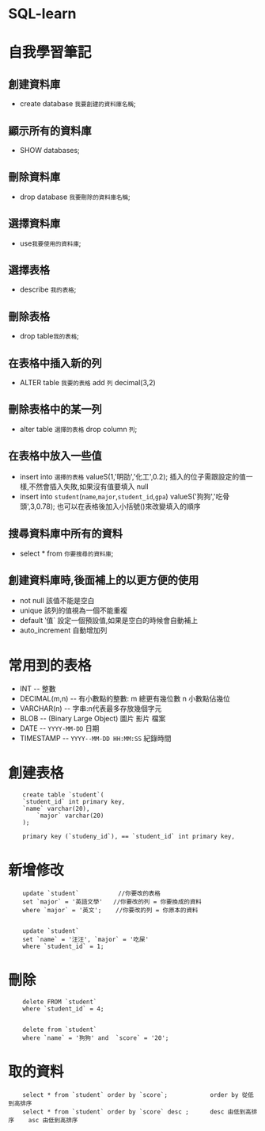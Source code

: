 # SQL-learn


自我學習筆記
==




創建資料庫 
--
* create database `我要創建的資料庫名稱`;<br>  

顯示所有的資料庫 
--
* SHOW databases;<br>  

刪除資料庫 
--
* drop database `我要刪除的資料庫名稱`;<br>  

選擇資料庫
--
* use`我要使用的資料庫`;<br> 

選擇表格 
--
* describe `我的表格`; <br>  

刪除表格
--
* drop table`我的表格`;<br>  

在表格中插入新的列
--
* ALTER table `我要的表格` add `列` decimal(3,2)<br>

刪除表格中的某一列
--
* alter table `選擇的表格` drop column `列`;<br>

在表格中放入一些值
--
* insert into `選擇的表格` valueS(1,'明劭','化工',0.2); 插入的位子需跟設定的值一樣,不然會插入失敗,如果沒有值要填入 null<br>
* insert into `student`(`name`,`major`,`student_id`,`gpa`) valueS('狗狗','吃骨頭',3,0.78);   也可以在表格後加入小括號()來改變填入的順序<br>

搜尋資料庫中所有的資料
--
* select * from `你要搜尋的資料庫`;

創建資料庫時,後面補上的以更方便的使用
--
*  not  null       該值不能是空白
*  unique          該列的值視為一個不能重複
*  default ‵值`     設定一個預設值,如果是空白的時候會自動補上
*  auto_increment  自動增加列


常用到的表格
=
* INT              -- 整數
* DECIMAL(m,n)     -- 有小數點的整數: m 總更有幾位數  n 小數點佔幾位
* VARCHAR(n)	     -- 字串:n代表最多存放幾個字元
* BLOB			 -- (Binary Large Object) 圖片 影片 檔案
* DATE			 -- `YYYY-MM-DD` 日期
* TIMESTAMP		 -- `YYYY--MM-DD HH:MM:SS` 紀錄時間


創建表格
=
		create table `student`(
		`student_id` int primary key,
 		`name` varchar(20),
    		`major` varchar(20)
		);
		
		primary key (`studeny_id`), == `student_id` int primary key,
		
新增修改
=
		update `student`           //你要改的表格
		set `major` = '英語文學'   //你要改的列 = 你要換成的資料
 		where `major` = '英文';    //你要改的列 = 你原本的資料
		
		
		update `student`
		set `name` = '汪汪', `major` = '吃屎'
		where `student_id` = 1;
刪除
=
		delete FROM `student`
		where `student_id` = 4;


		delete from `student`
		where `name` = '狗狗' and  `score` = '20';
取的資料
=
		select * from `student` order by `score`;            order by 從低到高排序
		select * from `student` order by `score` desc ;      desc 由低到高排序    asc 由低到高排序
